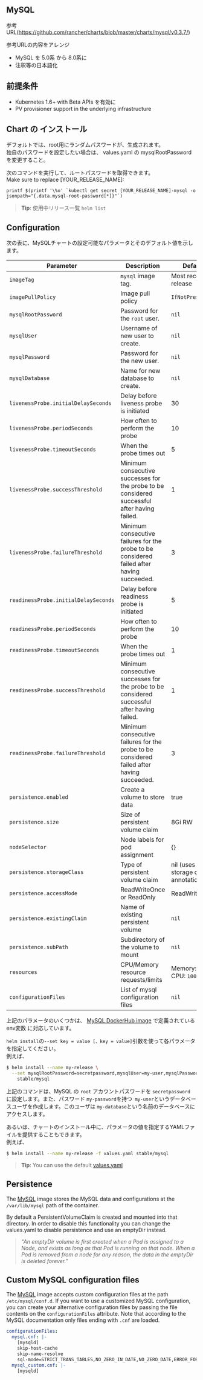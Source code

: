 ## MySQL

参考URL(https://github.com/rancher/charts/blob/master/charts/mysql/v0.3.7/)

参考URLの内容をアレンジ  
* MySQL を 5.0系 から 8.0系に  
* 注釈等の日本語化  

## 前提条件

- Kubernetes 1.6+ with Beta APIs を有効に  
- PV provisioner support in the underlying infrastructure

## Chart の インストール

デフォルトでは、root用にランダムパスワードが、生成されます。  
独自のパスワードを設定したい場合は、 values.yaml の mysqlRootPassword を変更すること。

次のコマンドを実行して、ルートパスワードを取得できます。  
Make sure to replace [YOUR_RELEASE_NAME]:

    printf $(printf '\%o' `kubectl get secret [YOUR_RELEASE_NAME]-mysql -o jsonpath="{.data.mysql-root-password[*]}"`)

> **Tip**: 使用中リリース一覧 `helm list`

## Configuration

次の表に、MySQLチャートの設定可能なパラメータとそのデフォルト値を示します。  

| Parameter                            | Description                               | Default                                              |
| ------------------------------------ | ----------------------------------------- | ---------------------------------------------------- |
| `imageTag`                           | `mysql` image tag.                        | Most recent release                                  |
| `imagePullPolicy`                    | Image pull policy                         | `IfNotPresent`                                       |
| `mysqlRootPassword`                  | Password for the `root` user.             | `nil`                                                |
| `mysqlUser`                          | Username of new user to create.           | `nil`                                                |
| `mysqlPassword`                      | Password for the new user.                | `nil`                                                |
| `mysqlDatabase`                      | Name for new database to create.          | `nil`                                                |
| `livenessProbe.initialDelaySeconds`  | Delay before liveness probe is initiated  | 30                                                   |
| `livenessProbe.periodSeconds`        | How often to perform the probe            | 10                                                   |
| `livenessProbe.timeoutSeconds`       | When the probe times out                  | 5                                                    |
| `livenessProbe.successThreshold`     | Minimum consecutive successes for the probe to be considered successful after having failed. | 1 |
| `livenessProbe.failureThreshold`     | Minimum consecutive failures for the probe to be considered failed after having succeeded.   | 3 |
| `readinessProbe.initialDelaySeconds` | Delay before readiness probe is initiated | 5                                                    |
| `readinessProbe.periodSeconds`       | How often to perform the probe            | 10                                                   |
| `readinessProbe.timeoutSeconds`      | When the probe times out                  | 1                                                    |
| `readinessProbe.successThreshold`    | Minimum consecutive successes for the probe to be considered successful after having failed. | 1 |
| `readinessProbe.failureThreshold`    | Minimum consecutive failures for the probe to be considered failed after having succeeded.   | 3 |
| `persistence.enabled`                | Create a volume to store data             | true                                                 |
| `persistence.size`                   | Size of persistent volume claim           | 8Gi RW                                               |
| `nodeSelector`                       | Node labels for pod assignment            | {}                                                   |
| `persistence.storageClass`           | Type of persistent volume claim           | nil  (uses alpha storage class annotation)           |
| `persistence.accessMode`             | ReadWriteOnce or ReadOnly                 | ReadWriteOnce                                        |
| `persistence.existingClaim`          | Name of existing persistent volume        | `nil`                                                |
| `persistence.subPath`                | Subdirectory of the volume to mount       | `nil`                                                |
| `resources`                          | CPU/Memory resource requests/limits       | Memory: `256Mi`, CPU: `100m`                         |
| `configurationFiles`                 | List of mysql configuration files         | `nil`                                                |

上記のパラメータのいくつかは、 [MySQL DockerHub image](https://hub.docker.com/_/mysql/) で定義されている env変数 に対応しています。

`helm install`の` --set key = value [、key = value] `引数を使って各パラメータを指定してください。  
例えば、

```bash
$ helm install --name my-release \
  --set mysqlRootPassword=secretpassword,mysqlUser=my-user,mysqlPassword=my-password,mysqlDatabase=my-database \
    stable/mysql
```

上記のコマンドは、MySQL の `root` アカウントパスワードを `secretpassword` に設定します。また、パスワード `my-password`を持つ` my-user`というデータベースユーザを作成します。このユーザは `my-database`という名前のデータベースにアクセスします。

あるいは、チャートのインストール中に、パラメータの値を指定するYAMLファイルを提供することもできます。  
例えば、

```bash
$ helm install --name my-release -f values.yaml stable/mysql
```

> **Tip**: You can use the default [values.yaml](values.yaml)

## Persistence

The [MySQL](https://hub.docker.com/_/mysql/) image stores the MySQL data and configurations at the `/var/lib/mysql` path of the container.

By default a PersistentVolumeClaim is created and mounted into that directory. In order to disable this functionality
you can change the values.yaml to disable persistence and use an emptyDir instead.

> *"An emptyDir volume is first created when a Pod is assigned to a Node, and exists as long as that Pod is running on that node. When a Pod is removed from a node for any reason, the data in the emptyDir is deleted forever."*

## Custom MySQL configuration files

The [MySQL](https://hub.docker.com/_/mysql/) image accepts custom configuration files at the path `/etc/mysql/conf.d`. If you want to use a customized MySQL configuration, you can create your alternative configuration files by passing the file contents on the `configurationFiles` attribute. Note that according to the MySQL documentation only files ending with `.cnf` are loaded.

```yaml
configurationFiles:
  mysql.cnf: |-
    [mysqld]
    skip-host-cache
    skip-name-resolve
    sql-mode=STRICT_TRANS_TABLES,NO_ZERO_IN_DATE,NO_ZERO_DATE,ERROR_FOR_DIVISION_BY_ZERO,NO_AUTO_CREATE_USER,NO_ENGINE_SUBSTITUTION
  mysql_custom.cnf: |-
    [mysqld]
```

